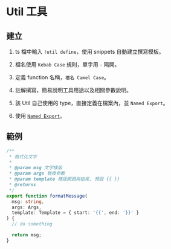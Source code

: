 # Util 工具

## 建立

1. ts 檔中輸入 `!util define`，使用 snippets 自動建立撰寫模板。

2. 檔名使用 `Kebab Case` 規則，單字用 `-` 隔開。

3. 定義 function 名稱，`檔名 Camel Case`。

4. 註解撰寫，簡易說明工具用途以及相關參數說明。

5. 該 Util 自己使用的 type，直接定義在檔案內，並 `Named Export`。

6. 使用 [`Named Export`](https://developer.mozilla.org/en-US/docs/Web/JavaScript/Reference/Statements/export)。

## 範例

```typescript
/**
 * 格式化文字
 *
 * @param msg 文字樣版
 * @param args 替換參數
 * @param template 樣版開頭與結尾, 預設 {{ }}
 * @returns
 */
export function formatMessage(
  msg: string,
  args: Args,
  template: Template = { start: '{{', end: '}}' }
) {
  // do something

  return msg;
}
```
